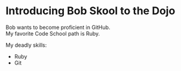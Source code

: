 # Introducing Bob Skool to the Dojo

Bob wants to become proficient in GitHub.  
My favorite Code School path is Ruby.

My deadly skills:
* Ruby
* Git


